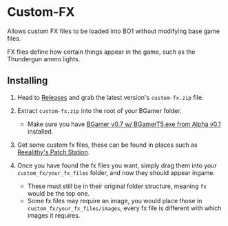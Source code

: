 # Custom-FX
Allows custom FX files to be loaded into BO1 without modifying base game files.

FX files define how certain things appear in the game, such as the Thundergun ammo lights.

## Installing
1. Head to [Releases](https://github.com/IlEvelynIl/Custom-FX/releases) and grab the latest version's `custom-fx.zip` file.

1. Extract `custom-fx.zip` into the root of your BGamer folder.
    - Make sure you have [BGamer v0.7 w/ BGamerT5.exe from Alpha v0.1](https://drive.google.com/drive/folders/1ETheN_7cJGeOpEKT2ASbIRPYBshtWLG8) installed.

1. Get some custom fx files, these can be found in places such as [Reealithy's Patch Station](https://www.youtube.com/watch?v=da5s8PwkGZM).

1. Once you have found the fx files you want, simply drag them into your `custom_fx/your_fx_files` folder, and now they should appear ingame.
    - These must still be in their original folder structure, meaning `fx` would be the top one.
    - Some fx files may require an image, you would place those in `custom_fx/your_fx_files/images`, every fx file is different with which images it requires.
